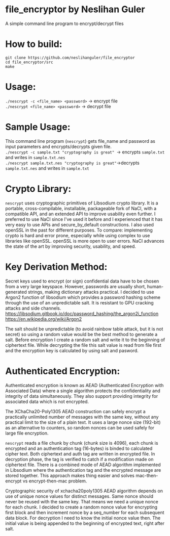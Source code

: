 # file_encryptor by Neslihan Guler
A simple command line program to encrypt/decrypt files

# How to build:<br />
```
git clone https://github.com/neslihanguler/file_encryptor
cd file_encryptor/src
make
```

# Usage:<br />
`./nescrypt -c <file_name> <password>`  -> encrypt file  <br />
`./nescrypt <file_name> <password>` -> decrypt file <br />

# Sample Usage:<br />
This command line program (`nescrypt`) gets file_name and password as input parameters and encrypts/decrypts given file. <br />
`./nescrypt -c sample.txt "cryptography is great" `-> encrypts `sample.txt` and writes in `sample.txt.nes` <br />
`./nescrypt sample.txt.nes "cryptography is great"`->decrypts `sample.txt.nes` and writes in `sample.txt` <br />

# Crypto Library: <br />
`nescrypt` uses cryptographic primitives of Libsodium crypto library. 
It is a portable, cross-compilable, installable, packageable fork of NaCl, with a compatible API, and an extended API to improve usability even further. I preferred to use NaCl since I've used it before and I experienced that it has very easy to use APIs and secure_by_default constructions. I also used openSSL in the past for different purposes. To compare: implementing crypto is hard and error prone, especially while using complex to use libraries like openSSL. openSSL is more open to user errors. NaCl advances the state of the art by improving security, usability, and speed. <br />

# Key Derivation Method:<br />
Secret keys used to encrypt (or sign) confidential data have to be chosen from a very large keyspace. However, passwords are usually short,  human-generated strings, making dictionary attacks practical. I decided to use Argon2 function of libsodium which provides a password hashing scheme through the use of an unpredictable salt. It is resistant to GPU cracking attacks and side channels.<br />
https://libsodium.gitbook.io/doc/password_hashing/the_argon2i_function<br />
https://en.wikipedia.org/wiki/Argon2 <br />

The salt should be unpredictable (to avoid rainbow table attack, but it is not secret) so using a random value would be the best method to generate a salt. Before encryption I create a random salt and write it to the beginning of ciphertext file. While decrypting the file this salt value is read from file first and the encryption key is calculated by using salt and pasword. <br />

# Authenticated Encryption: <br />
Authenticated encryption is known as AEAD (Authenticated Encryption with Associated Data) where a single algorithm protects the confidentiality and integrity of data simultaneously. They also support providing integrity for associated data which is not encrypted. <br />

The XChaCha20-Poly1305 AEAD construction can safely encrypt a practically unlimited number of messages with the same key, without any practical limit to the size of a plain text. It uses a large nonce size (192-bit) as an alternative to counters, so random nonces can be used safely for large file encryption. <br />

`nescrypt` reads a file chunk by chunk (chunk size is 4096), each chunk is encrypted and an authentication tag (16-bytes) is binded to calculated cipher text. Both ciphertext and auth tag are written in encrypted file. In decryption phase, the tag is verified to catch if a modification made on ciphertext file. There is a combined mode of AEAD algorithm implemented in Libsodium where the authentication tag and the encrypted message are stored together. This approach makes thing easier and solves mac-then-encrypt vs encrypt-then-mac problem. <br /> 

Cryptographic security of xchacha20poly1305 AEAD algorithm depends on use of unique nonce values for distinct messages. Same nonce should never be reused with the same key. That means we need a unique nonce for each chunk. I decided to create a random nonce value for encrypting first block and then increment nonce by a seq_number for each subsequent data block. For decryption I need to know the initial nonce value then. The initial value is being appended to the beginning of encrypted text, right after salt.





 
